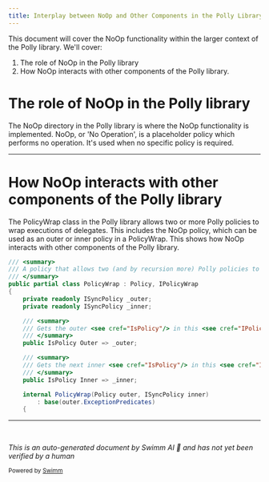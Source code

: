 ```yaml
---
title: Interplay between NoOp and Other Components in the Polly Library Context
---
```

This document will cover the NoOp functionality within the larger context of the Polly library. We'll cover:

1. The role of NoOp in the Polly library
2. How NoOp interacts with other components of the Polly library.

# The role of NoOp in the Polly library

The NoOp directory in the Polly library is where the NoOp functionality is implemented. NoOp, or 'No Operation', is a placeholder policy which performs no operation. It's used when no specific policy is required.

<SwmSnippet path="/src/Polly/Wrap/PolicyWrap.cs" line="3">

---

# How NoOp interacts with other components of the Polly library

The PolicyWrap class in the Polly library allows two or more Polly policies to wrap executions of delegates. This includes the NoOp policy, which can be used as an outer or inner policy in a PolicyWrap. This shows how NoOp interacts with other components of the Polly library.

```c#
/// <summary>
/// A policy that allows two (and by recursion more) Polly policies to wrap executions of delegates.
/// </summary>
public partial class PolicyWrap : Policy, IPolicyWrap
{
    private readonly ISyncPolicy _outer;
    private readonly ISyncPolicy _inner;

    /// <summary>
    /// Gets the outer <see cref="IsPolicy"/> in this <see cref="IPolicyWrap"/>.
    /// </summary>
    public IsPolicy Outer => _outer;

    /// <summary>
    /// Gets the next inner <see cref="IsPolicy"/> in this <see cref="IPolicyWrap"/>.
    /// </summary>
    public IsPolicy Inner => _inner;

    internal PolicyWrap(Policy outer, ISyncPolicy inner)
        : base(outer.ExceptionPredicates)
    {
```

---

</SwmSnippet>

&nbsp;

*This is an auto-generated document by Swimm AI 🌊 and has not yet been verified by a human*

<SwmMeta version="3.0.0" repo-id="Z2l0aHViJTNBJTNBREVNTy1Qb2xseSUzQSUzQXN3aW1taW8=" repo-name="DEMO-Polly"><sup>Powered by [Swimm](/)</sup></SwmMeta>
